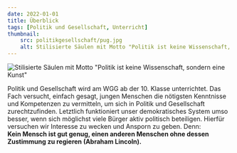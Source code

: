 ```yaml
---
date: 2022-01-01
title: Überblick
tags: [Politik und Gesellschaft, Unterricht]
thumbnail: 
    src: politikgesellschaft/pug.jpg
    alt: Stilisierte Säulen mit Motto "Politik ist keine Wissenschaft, sondern eine Kunst"
---
```


![Stilisierte Säulen mit Motto "Politik ist keine Wissenschaft, sondern eine Kunst"](/images/politikgesellschaft/pug.jpg)

Politik und Gesellschaft wird am WGG ab der 10. Klasse unterrichtet. Das Fach versucht, einfach gesagt, jungen Menschen die nötigsten Kenntnisse und Kompetenzen zu vermitteln, um sich in Politik und Gesellschaft zurechtzufinden. Letztlich funktioniert unser demokratisches System umso besser, wenn sich möglichst viele Bürger aktiv politisch beteiligen. Hierfür versuchen wir Interesse zu wecken und Ansporn zu geben. Denn: <br>
<strong>Kein Mensch ist gut genug, einen anderen Menschen ohne dessen Zustimmung zu regieren (Abraham Lincoln). </strong>